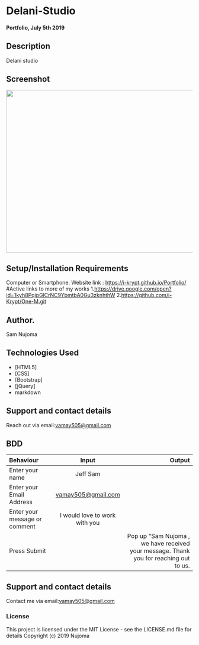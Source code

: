 # Delani-Studio
#### Portfolio, July 5th 2019
## Description
Delani studio 

## Screenshot
<img src="https://i.ibb.co/18TKxxv/Screenshot-from-2019-07-22-08-29-19.png" width="900px" height="440px">

## Setup/Installation Requirements
Computer or Smartphone.
Website link : https://i-krypt.github.io/Portfolio/
#Active links to more of my works
1.https://drive.google.com/open?id=1kyh8PqipGlCrNC9YbmtbA0Gu3zknhthW
2.https://github.com/i-Krypt/One-M.git
## Author.
Sam Nujoma

## Technologies Used
* [HTML5]
* [CSS]
* [Bootstrap]
* [jQuery]
* markdown

## Support and contact details
Reach out via email:vamay505@gmail.com

## BDD
| Behaviour      | Input        | Output       |
| :------------- | :----------: | -----------: |
|  Enter your name  |   Jeff Sam |     |
| Enter your Email Address  | vamay505@gmail.com |   |
| Enter your message or comment   |  I would love to work with you     |     |
| Press Submit|     |Pop up "Sam Nujoma , we have received your message. Thank you for reaching out to us.|
## Support and contact details
Contact me via email:vamay505@gmail.com
### License
This project is licensed under the MIT License - see the LICENSE.md file for details
Copyright (c) 2019 Nujoma
  